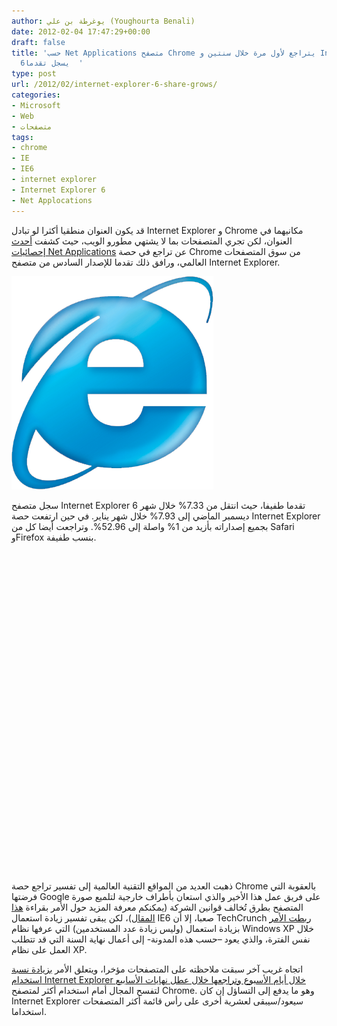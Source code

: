 ```yaml
---
author: يوغرطة بن علي (Youghourta Benali)
date: 2012-02-04 17:47:29+00:00
draft: false
title: 'حسب Net Applications متصفح Chrome يتراجع لأول مرة خلال سنتين و Internet Explorer
  6يسجل تقدما  '
type: post
url: /2012/02/internet-explorer-6-share-grows/
categories:
- Microsoft
- Web
- متصفحات
tags:
- chrome
- IE
- IE6
- internet explorer
- Internet Explorer 6
- Net Applocations
---
```


قد يكون العنوان منطقيا أكثرا لو تبادل Internet Explorer و Chrome مكانيهما في العنوان، لكن تجري المتصفحات بما لا يشتهي مطورو الويب، حيث كشفت [أحدث إحصائيات Net Applications](http://www.netmarketshare.com/report.aspx?qprid=1&qpcustomb=0&qpwidth=510&qpdisplay=1111&qpmr=10) عن تراجع في حصة Chrome من سوق المتصفحات العالمي، ورافق ذلك تقدما للإصدار السادس من متصفح Internet Explorer.




[![](internet_explorer.png)
](internet_explorer.png)




سجل متصفح Internet Explorer 6 تقدما طفيفا، حيث انتقل من 7.33% خلال شهر ديسمبر الماضي إلى 7.93% خلال شهر يناير. في حين ارتفعت حصة Internet Explorer بجميع إصداراته بأزيد من 1% واصلة إلى 52.96%. وتراجعت أيضا كل من Safari وFirefox بنسب طفيفة.




<iframe src="" height="510" width="600" marginwidth="0" marginheight="0" scrolling="no" id="na634639557055744113" frameborder="0"></iframe>



ذهبت العديد من المواقع التقنية العالمية إلى تفسير تراجع حصة Chrome بالعقوبة التي فرضتها Google على فريق عمل هذا الأخير والذي استعان بأطراف خارجية لتلميع صورة المتصفح بطرق تُخالف قوانين الشركة (يمكنكم معرفة المزيد حول الأمر بقراءة [هذا المقال](https://www.it-scoop.com/2012/01/chrome-page-pagerank-reduced/))، لكن يبقى تفسير زيادة استعمال IE6 صعبا، إلا أن TechCrunch [ربطت الأمر](http://techcrunch.com/2012/02/03/google-chrome-market-share-drops-for-first-time-in-two-years/) بزيادة استعمال (وليس زيادة عدد المستخدمين) التي عرفها نظام Windows XP خلال نفس الفترة، والذي يعود –حسب هذه المدونة- إلى أعمال نهاية السنة التي قد تتطلب العمل على نظام XP.




اتجاه غريب آخر سبقت ملاحظته على المتصفحات مؤخرا، ويتعلق الأمر [بزيادة نسبة استخدام Internet Explorer خلال أيام الأسبوع وتراجعها خلال عطل نهايات الأسابيع](https://www.it-scoop.com/2012/01/statcounter-internet-explorer-chrome-weekends/) لتفسح المجال أمام استخدام أكثر لمتصفح Chrome. وهو ما يدفع إلى التساؤل إن كان Internet Explorer سيعود/سيبقى لعشرية أخرى على رأس قائمة أكثر المتصفحات استخداما.
